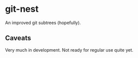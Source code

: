 git-nest
========

An improved git subtrees (hopefully).

## Caveats

Very much in development. Not ready for regular use quite yet.
